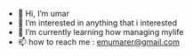 - 👋 Hi, I’m umar
- 👀 I’m interested in anything that i interested
- 🌱 I’m currently learning how managing mylife
- 📫 how to reach me : emumarer@gmail.com

<!---
sadapudu/sadapudu is a ✨ special ✨ repository because its `README.md` (this file) appears on your GitHub profile.
You can click the Preview link to take a look at your changes.
--->
